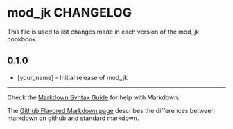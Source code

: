 # mod_jk CHANGELOG

This file is used to list changes made in each version of the mod_jk cookbook.

## 0.1.0
- [your_name] - Initial release of mod_jk

- - -
Check the [Markdown Syntax Guide](http://daringfireball.net/projects/markdown/syntax) for help with Markdown.

The [Github Flavored Markdown page](http://github.github.com/github-flavored-markdown/) describes the differences between markdown on github and standard markdown.
